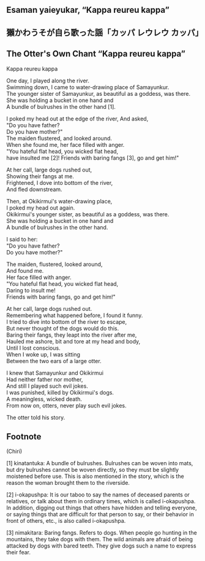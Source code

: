 ## Esaman yaieyukar, “Kappa reureu kappa”   
## 獺かわうそが自ら歌った謡「カッパ レウレウ カッパ」  
## The Otter's Own Chant “Kappa reureu kappa”  
  
Kappa reureu kappa  
  
One day, I played along the river.  
Swimming down, I came to water-drawing place of Samayunkur.  
The younger sister of Samayunkur, as beautiful as a goddess, was there.    
She was holding a bucket in one hand and  
A bundle of bulrushes in the other hand [1].  
  
I poked my head out at the edge of the river, And asked,  
"Do you have father?  
Do you have mother?"  
The maiden flustered, and looked around.  
When she found me, her face filled with anger.  
"You hateful flat head, you wicked flat head,  
have insulted me [2]! Friends with baring fangs [3], go and get him!"  
  
At her call, large dogs rushed out,  
Showing their fangs at me.   
Frightened, I dove into bottom of the river,    
And fled downstream.  
  
Then, at Okikirmui's water-drawing place,  
I poked my head out again.  
Okikirmui's younger sister, as beautiful as a goddess, was there.  
She was holding a bucket in one hand and  
A bundle of bulrushes in the other hand.  
  
I said to her:  
"Do you have father?  
Do you have mother?"  
  
The maiden, flustered, looked around,   
And found me.   
Her face filled with anger.   
"You hateful flat head, you wicked flat head,  
Daring to insult me!   
Friends with baring fangs, go and get him!"  
  
At her call, large dogs rushed out.  
Remembering what happened before, I found it funny.  
I tried to dive into bottom of the river to escape,  
But never thought of the dogs would do this.  
Baring their fangs, they leapt into the river after me,  
Hauled me ashore, bit and tore at my head and body,  
Until I lost conscious.  
When I woke up, I was sitting  
Between the two ears of a large otter.  
  
I knew that Samayunkur and Okikirmui  
Had neither father nor mother,   
And still I played such evil jokes.   
I was punished, killed by Okikirmui's dogs.  
A meaningless, wicked death.  
From now on, otters, never play such evil jokes.  
  
The otter told his story.  
  
## Footnote  
  
(Chiri)  
  
[1] kinatantuka: A bundle of bulrushes. Bulrushes can be woven into mats, but dry bulrushes cannot be woven directly, so they must be slightly moistened before use. This is also mentioned in the story, which is the reason the woman brought them to the riverside.  
  
[2] i-okapushpa: It is our taboo to say the names of deceased parents or relatives, or talk about them in ordinary times, which is called i-okapushpa. In addition, digging out things that others have hidden and telling everyone, or saying things that are difficult for that person to say, or their behavior in front of others, etc., is also called i-okapushpa.  
  
[3] nimakitara: Baring fangs. Refers to dogs. When people go hunting in the mountains, they take dogs with them. The wild animals are afraid of being attacked by dogs with bared teeth. They give dogs such a name to express their fear.